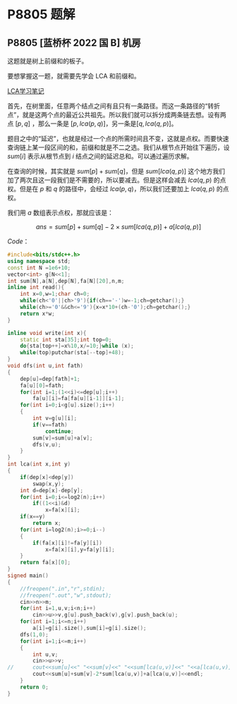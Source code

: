 # P8805 题解

## P8805 [蓝桥杯 2022 国 B] 机房 

这题就是树上前缀和的板子。

要想掌握这一题，就需要先学会 LCA 和前缀和。

[LCA学习笔记](https://www.luogu.com.cn/blog/QWE78/lca-xue-xi-bi-ji)

首先，在树里面，任意两个结点之间有且只有一条路径。而这一条路径的“转折点”，就是这两个点的最近公共祖先。所以我们就可以拆分成两条链去想。设有两点 $[p,q]$ ，那么一条是 $[p,lca(p,q)]$，另一条是$[q,lca(q,p)]$。

题目之中的“延迟”，也就是经过一个点的所需时间且不变，这就是点权。而要快速查询链上某一段区间的和，前缀和就是不二之选。我们从根节点开始往下遍历，设 $sum[i]$ 表示从根节点到 $i$ 结点之间的延迟总和。可以通过遍历求解。

在查询的时候，其实就是 $sum[p]+sum[q]$，但是 $sum[lca(q,p)]$ 这个地方我们加了两次且这一段我们是不需要的，所以要减去。但是这样会减去 $lca(q,p)$ 的点权。但是在 $p$ 和 $q$ 的路径中，会经过 $lca(p,q)$，所以我们还要加上 $lca(q,p)$ 的点权。

我们用 $a$ 数组表示点权，那就应该是：

$$ans=sum[p]+sum[q]-2\times sum[lca(q,p)]+a[lca(q,p)]$$

$Code$：

```cpp
#include<bits/stdc++.h>
using namespace std;
const int N =1e6+10;
vector<int> g[N<<1];
int sum[N],a[N],dep[N],fa[N][20],n,m;
inline int read(){
  	int x=0,w=1;char ch=0;
  	while(ch<'0'||ch>'9'){if(ch=='-')w=-1;ch=getchar();}
  	while(ch>='0'&&ch<='9'){x=x*10+(ch-'0');ch=getchar();}
  	return x*w;
}

inline void write(int x){
  	static int sta[35];int top=0;
  	do{sta[top++]=x%10,x/=10;}while (x);
  	while(top)putchar(sta[--top]+48);
}
void dfs(int u,int fath)
{
	dep[u]=dep[fath]+1;
	fa[u][0]=fath;
	for(int i=1;(1<<i)<=dep[u];i++)
		fa[u][i]=fa[fa[u][i-1]][i-1];
	for(int i=0;i<g[u].size();i++)
	{
		int v=g[u][i];
		if(v==fath)
			continue;
		sum[v]=sum[u]+a[v];
		dfs(v,u);
	}
}
int lca(int x,int y)
{
	if(dep[x]<dep[y])
		swap(x,y);
	int d=dep[x]-dep[y];
	for(int i=0;i<=log2(n);i++)
		if((1<<i)&d)
			x=fa[x][i];
	if(x==y)
		return x;
	for(int i=log2(n);i>=0;i--)
	{
		if(fa[x][i]!=fa[y][i])
			x=fa[x][i],y=fa[y][i];
	}
	return fa[x][0];
}
signed main()
{
	//freopen(".in","r",stdin);
	//freopen(".out","w",stdout);
	cin>>n>>m;
	for(int i=1,u,v;i<n;i++)
		cin>>u>>v,g[u].push_back(v),g[v].push_back(u);
	for(int i=1;i<=n;i++)
		a[i]=g[i].size(),sum[i]=g[i].size();
	dfs(1,0);
	for(int i=1;i<=m;i++)
	{
		int u,v;
		cin>>u>>v;
//		cout<<sum[u]<<" "<<sum[v]<<" "<<sum[lca(u,v)]<<" "<<a[lca(u,v)]<<endl;
		cout<<sum[u]+sum[v]-2*sum[lca(u,v)]+a[lca(u,v)]<<endl;
	}
	return 0;
}


```
